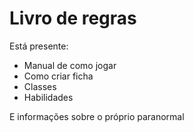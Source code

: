 # Livro de regras


Está presente:

* Manual de como jogar
* Como criar ficha
* Classes
* Habilidades

 E informações sobre o próprio paranormal
